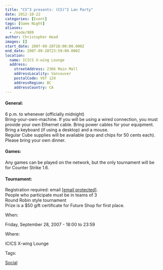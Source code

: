 ```yaml
---
title: "CS^3 presents: (CS)^2 Lan Party"
date: 2012-10-22
categories: [Event]
tags: [Game Night]
aliases:
  - /node/989
author: Christopher Head
images: []
start_date: 2007-09-28T18:00:00.000Z
end_date: 2007-09-28T23:59:00.000Z
location:
  name: ICICS X-wing Lounge
  address:
    streetAddress: 2366 Main Mall
    addressLocality: Vancouver
    postalCode: V6T 1Z4
    addressRegion: BC
    addressCountry: CA
---
```


#### General:
6 p.m. to whenever (officially midnight) \
Bring-your-own-machine. If you will be using a wired connection, you must provide your own Ethernet cable. Bring power cables for your equipment. Bring a keyboard (if using a desktop) and a mouse. \
Regular Cube supplies will be available (pop and chips for 50 cents each). Please bring your own dinner.

#### Games:
Any games can be played on the network, but the only tournament will be for Counter Strike 1.6.

#### Tournament:
Registration required: email [\[email protected\]](/cdn-cgi/l/email-protection#6b180408042b1f030e081e090e45080a). \
People who participate must be in teams of 3 \
Round Robin style tournament \
Prize is a $50 gift certificate for Future Shop for first place.

When: 

Friday, September 28, 2007 - 18:00 to 23:59

Where: 

ICICS X-wing Lounge

Tags: 

[Social](/social)
